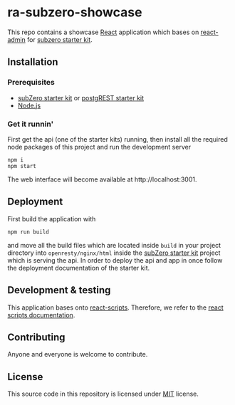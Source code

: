 # ra-subzero-showcase

This repo contains a showcase [React](https://reactjs.org/) application which bases on [react-admin](https://github.com/marmelab/react-admin) for [subzero starter kit](https://github.com/subzerocloud/subzero-starter-kit).

## Installation

### Prerequisites
* [subZero starter kit](https://github.com/subzerocloud/subzero-starter-kit) or [postgREST starter kit](https://github.com/subzerocloud/postgrest-starter-kit)
* [Node.js](https://nodejs.org/en/)

### Get it runnin'
First get the api (one of the starter kits) running, then install all the required node packages of this project and run the development server
```
npm i
npm start
```
The web interface will become available at http://localhost:3001.

## Deployment
First build the application with 
```
npm run build
```
and move all the build files which are located inside `build` in your project directory into `openresty/nginx/html` inside the [subZero starter kit](https://github.com/subzerocloud/subzero-starter-kit) project which is serving the api. In order to deploy the api and app in once follow the deployment documentation of the starter kit.

## Development & testing
This application bases onto [react-scripts](https://github.com/facebook/create-react-app). Therefore, we refer to the [react scripts documentation](https://github.com/raphiniert-com/ra-subzero-showcase/blob/REACT_SCRIPTS.md).

## Contributing
Anyone and everyone is welcome to contribute.

## License

This source code in this repository is licensed under [MIT](https://github.com/raphiniert-com/ra-subzero-showcase/blob/LICENSE) license.
